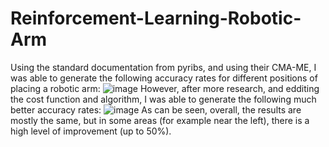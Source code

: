 # Reinforcement-Learning-Robotic-Arm

Using the standard documentation from pyribs, and using their CMA-ME, I was able to generate the following accuracy rates for different positions of placing a robotic arm:
![image](https://user-images.githubusercontent.com/58674441/114315865-ce8c6e80-9ab5-11eb-97a0-c2fd26012905.png)
However, after more research, and edditing the cost function and algorithm, I was able to generate the following much better accuracy rates:
![image](https://user-images.githubusercontent.com/58674441/114315889-e6fc8900-9ab5-11eb-9427-0cc4e405cd55.png)
As can be seen, overall, the results are mostly the same, but in some areas (for example near the left), there is a high level of improvement (up to 50%).
